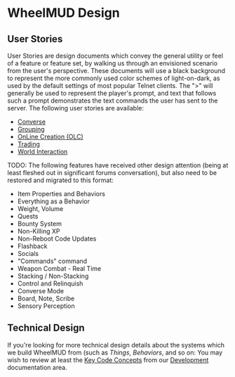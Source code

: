 WheelMUD Design
===============

## User Stories
User Stories are design documents which convey the general utility or feel of a feature or feature set, by walking us through an envisioned scenario from the user's perspective.
These documents will use a black background to represent the more commonly used color schemes of light-on-dark, as used by the default settings of most popular Telnet clients.
The ">" will generally be used to represent the player's prompt, and text that follows such a prompt demonstrates the text commands the user has sent to the server.
The following user stories are available:
* [Converse](http://htmlpreview.github.io/?https://github.com/DavidRieman/WheelMUD/blob/master/docs/Design/UserStory_Converse.htm)
* [Grouping](http://htmlpreview.github.io/?https://github.com/DavidRieman/WheelMUD/blob/master/docs/Design/UserStory_Grouping.htm)
* [OnLine Creation (OLC)](http://htmlpreview.github.io/?https://github.com/DavidRieman/WheelMUD/blob/master/docs/Design/UserStory_OnLineCreation.htm)
* [Trading](http://htmlpreview.github.io/?https://github.com/DavidRieman/WheelMUD/blob/master/docs/Design/UserStory_Trading.htm)
* [World Interaction](http://htmlpreview.github.io/?https://github.com/DavidRieman/WheelMUD/blob/master/docs/Design/UserStory_WorldInteraction.htm)

TODO: The following features have received other design attention (being at least fleshed out in significant forums conversation), but also need to be restored and migrated to this format:
* Item Properties and Behaviors
* Everything as a Behavior
* Weight, Volume
* Quests
* Bounty System
* Non-Killing XP
* Non-Reboot Code Updates
* Flashback
* Socials
* "Commands" command
* Weapon Combat - Real Time
* Stacking / Non-Stacking
* Control and Relinquish
* Converse Mode
* Board, Note, Scribe
* Sensory Perception

## Technical Design
If you're looking for more technical design details about the systems which we build WheelMUD from (such as _Things_, _Behaviors_, and so on:
You may wish to review at least the [Key Code Concepts](../Development/KeyCodeConcepts.md) from our [Development](../Development) documentation area.
